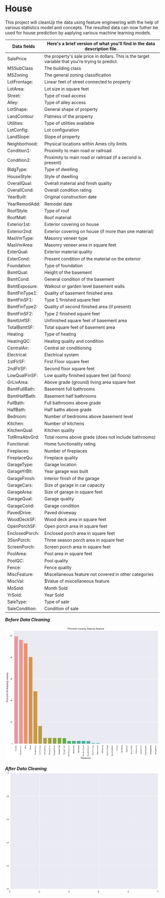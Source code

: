 # House
This project will cleanUp the data using feature engineering with the help of various statistics model and concepts.
The resulted data can now futher be used for house prediction by aaplying various machine learning models.



Data fields  | Here's a brief version of what you'll find in the data description file.
------------ | ---------------------------------------------------------------------------
SalePrice    | the property's sale price in dollars. This is the target variable that you're trying to predict.
MSSubClass	 | The building class
MSZoning     | The general zoning classification
LotFrontage: | Linear feet of street connected to property
LotArea: 	 | Lot size in square feet
Street: 	 | Type of road access
Alley:       | Type of alley access
LotShape:    | General shape of property
LandContour  | Flatness of the property
Utilities:   |Type of utilities available
LotConfig:   |    Lot configuration
LandSlope: 	  | Slope of property
Neighborhood:  |  Physical locations within Ames city limits
Condition1: |  Proximity to main road or railroad
Condition2: | Proximity to main road or railroad (if a second is present)
BldgType:   |Type of dwelling
HouseStyle: |Style of dwelling
OverallQual: |Overall material and finish quality
OverallCond: |Overall condition rating
YearBuilt: |Original construction date
YearRemodAdd:| Remodel date
RoofStyle: |Type of roof
RoofMatl: |Roof material
Exterior1st: |Exterior covering on house
Exterior2nd: |Exterior covering on house (if more than one material)
MasVnrType: |Masonry veneer type
MasVnrArea: |Masonry veneer area in square feet
ExterQual: |Exterior material quality
ExterCond: |Present condition of the material on the exterior
Foundation: |Type of foundation
BsmtQual: |Height of the basement
BsmtCond: |General condition of the basement
BsmtExposure:| Walkout or garden level basement walls
BsmtFinType1: |Quality of basement finished area
BsmtFinSF1: |Type 1 finished square feet
BsmtFinType2: |Quality of second finished area (if present)
BsmtFinSF2: |Type 2 finished square feet
BsmtUnfSF: |Unfinished square feet of basement area
TotalBsmtSF: |Total square feet of basement area
Heating: |Type of heating
HeatingQC: |Heating quality and condition
CentralAir: |Central air conditioning
Electrical: |Electrical system
1stFlrSF: |First Floor square feet
2ndFlrSF: |Second floor square feet
LowQualFinSF: |Low quality finished square feet (all floors)
GrLivArea: |Above grade (ground) living area square feet
BsmtFullBath: |Basement full bathrooms
BsmtHalfBath: |Basement half bathrooms
FullBath: |Full bathrooms above grade
HalfBath: |Half baths above grade
Bedroom: |Number of bedrooms above basement level
Kitchen: |Number of kitchens
KitchenQual: |Kitchen quality
TotRmsAbvGrd: |Total rooms above grade (does not include bathrooms)
Functional: |Home functionality rating
Fireplaces: |Number of fireplaces
FireplaceQu: |Fireplace quality
GarageType: |Garage location
GarageYrBlt: |Year garage was built
GarageFinish: |Interior finish of the garage
GarageCars: |Size of garage in car capacity
GarageArea: |Size of garage in square feet
GarageQual: |Garage quality
GarageCond: |Garage condition
PavedDrive: |Paved driveway
WoodDeckSF: |Wood deck area in square feet
OpenPorchSF: |Open porch area in square feet
EnclosedPorch: |Enclosed porch area in square feet
3SsnPorch: |Three season porch area in square feet
ScreenPorch: |Screen porch area in square feet
PoolArea: |Pool area in square feet
PoolQC: |Pool quality
Fence: |Fence quality
MiscFeature: |Miscellaneous feature not covered in other categories
MiscVal: |$Value of miscellaneous feature
MoSold: |Month Sold
YrSold: |Year Sold
SaleType: |Type of sale
SaleCondition: |Condition of sale

***Before Data Cleaning***

![picture alt](https://github.com/aayushjn2/House/blob/master/BeforeDataCleaning.png)

***After Data Cleaning***
![picture alt](https://github.com/aayushjn2/House/blob/master/AfterDataCleaning.png)
